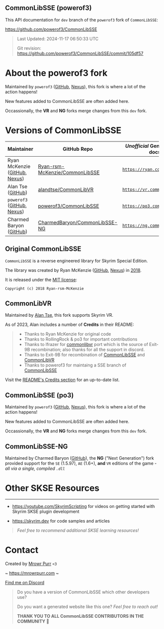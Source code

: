 ## CommonLibSSE (powerof3)

This API documentation for `dev` branch of the `powerof3` fork of `CommonLibSSE`:

https://github.com/powerof3/CommonLibSSE

> Last Updated: 2024-11-17 06:50:33 UTC
>
> Git revision: https://github.com/powerof3/CommonLibSSE/commit/105df57

# About the powerof3 fork

Maintained by `powerof3` ([GitHub](https://github.com/powerof3), [Nexus](https://www.nexusmods.com/skyrimspecialedition/users/2148728)), this fork is where a lot of the action happens!

New features added to CommonLibSSE are often added here.

Occassionally, the **VR** and **NG** forks merge changes from this `dev` fork.

# Versions of CommonLibSSE

| Maintainer                                                                                                                            | GitHub Repo                                                                         | _Unofficial_ Generated API docs                            |
| ------------------------------------------------------------------------------------------------------------------------------------- | ----------------------------------------------------------------------------------- | ---------------------------------------------------------- |
| Ryan McKenzie ([GitHub](https://github.com/Ryan-rsm-McKenzie), [Nexus](https://www.nexusmods.com/skyrimspecialedition/users/5687342)) | [Ryan-rsm-McKenzie/CommonLibSSE](https://github.com/Ryan-rsm-McKenzie/CommonLibSSE) | [`https://ryan.commonlib.dev`](https://ryan.commonlib.dev) |
| Alan Tse ([GitHub](https://github.com/alandtse))                                                                                      | [alandtse/CommonLibVR](https://github.com/alandtse/CommonLibVR)                     | [`https://vr.commonlib.dev`](https://vr.commonlib.dev)     |
| `powerof3` ([GitHub](https://github.com/powerof3), [Nexus](https://www.nexusmods.com/skyrimspecialedition/users/2148728))             | [powerof3/CommonLibSSE](https://github.com/powerof3/CommonLibSSE)                   | [`https://po3.commonlib.dev`](https://po3.commonlib.dev)   |
| Charmed Baryon ([GitHub](https://github.com/CharmedBaryon))                                                                           | [CharmedBaryon/CommonLibSSE-NG](https://github.com/CharmedBaryon/CommonLibSSE-NG)   | [`https://ng.commonlib.dev`](https://ng.commonlib.dev)     |

## Original CommonLibSSE

`CommonLibSSE` is a reverse engineered library for Skyrim Special Edition.

The library was created by Ryan McKenzie ([GitHub](https://github.com/Ryan-rsm-McKenzie), [Nexus](https://www.nexusmods.com/skyrimspecialedition/users/5687342)) in [2018](https://github.com/Ryan-rsm-McKenzie/CommonLibSSE/commit/224773c424bdb8e36c761810cdff0fcfefda5f4a).

It is released under the [MIT license](https://github.com/Ryan-rsm-McKenzie/CommonLibSSE/blob/master/LICENSE):

```
Copyright (c) 2018 Ryan-rsm-McKenzie
```

## CommonLibVR

Maintained by [Alan Tse](https://github.com/alandtse), this fork supports Skyrim VR.

As of 2023, Alan includes a number of **Credits** in their README:

> * Thanks to Ryan McKenzie for original code
> * Thanks to RollingRock & po3 for important contributions
> * Thanks to lfrazer for [commonlibvr](https://github.com/lfrazer/CommonLibVR) port which is the source of Exit-9B recombination; also thanks for all the support in discord.
> * Thanks to Exit-9B for recombination of [CommonLibSSE](https://github.com/Ryan-rsm-McKenzie/CommonLibSSE) and [CommonLibVR](https://github.com/lfrazer/CommonLibVR)
> * Thanks to powerof3 for maintaing a SSE branch of [CommonLibSSE](https://github.com/powerof3/CommonLibSSE/tree/dev)

Visit the [README's Credits section](https://github.com/alandtse/CommonLibVR#credits) for an up-to-date list.

## CommonLibSSE (po3)

Maintained by `powerof3` ([GitHub](https://github.com/powerof3), [Nexus](https://www.nexusmods.com/skyrimspecialedition/users/2148728)), this fork is where a lot of the action happens!

New features added to CommonLibSSE are often added here.

Occassionally, the **VR** and **NG** forks merge changes from this `dev` fork.

## CommonLibSSE-NG

Maintained by Charmed Baryon ([GitHub](https://github.com/CharmedBaryon)), the **NG** ("Next Generation") fork provided support for the `SE` (1.5.97), `AE` (1.6+), **and** `VR` editions of the game - _all via a single, compiled `.dll`_

# Other SKSE Resources

---

- https://youtube.com/SkyrimScripting for videos on getting started with Skyrim SKSE plugin development

- https://skyrim.dev for code samples and articles

> _Feel free to recommend additional SKSE learning resources!_

# Contact

Created by [Mrowr Purr](https://github.com/mrowrpurr/) `<3`

~ https://mrowrpurr.com ~

[Find me on Discord](https://discord.gg/vzaqMpQgZn)

> Do you have a version of CommonLibSSE which other developers use?
>
> Do you want a generated website like this one? _Feel free to reach out!_
>
> **THANK YOU TO ALL CommonLibSSE CONTRIBUTORS IN THE COMMUNITY 🎈**

